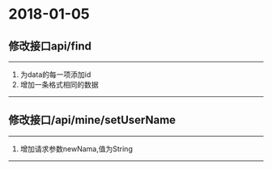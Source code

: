 # 2018-01-05
## 修改接口api/find

---

  1. 为data的每一项添加id
  2. 增加一条格式相同的数据
  
---


## 修改接口/api/mine/setUserName

---

  1. 增加请求参数newNama,值为String

---

